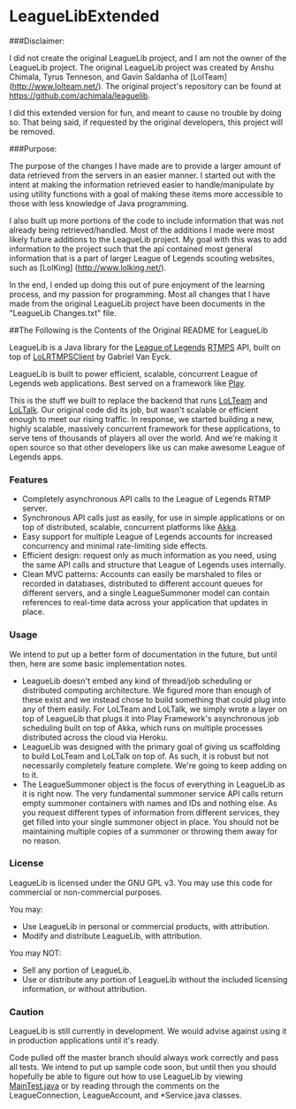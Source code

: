 LeagueLibExtended
=================

###Disclaimer:

I did not create the original LeagueLib project, and I am not the owner of the LeagueLib project. The original LeagueLib project was created by Anshu Chimala, Tyrus Tenneson, and Gavin Saldanha of [LolTeam] (http://www.lolteam.net/). The original project's repository can be found at https://github.com/achimala/leaguelib.

I did this extended version for fun, and meant to cause no trouble by doing so. That being said, if requested by the original developers, this project will be removed.



###Purpose:

The purpose of the changes I have made are to provide a larger amount of data retrieved from the servers in an easier manner. I started out with the intent at making the information retrieved easier to handle/manipulate by using utility functions with a goal of making these items more accessible to those with less knowledge of Java programming. 

I also built up more portions of the code to include information that was not already being retrieved/handled. Most of the additions I made were most likely future additions to the LeagueLib project. My goal with this was to add information to the project such that the api contained most general information that is a part of larger League of Legends scouting websites, such as [LolKing] (http://www.lolking.net/).

In the end, I ended up doing this out of pure enjoyment of the learning process, and my passion for programming. Most all changes that I have made from the original LeagueLib project have been documents in the "LeagueLib Changes.txt" file.


##The Following is the Contents of the Original README for LeagueLib

LeagueLib is a Java library for the [League of Legends](http://www.leagueoflegends.com) [RTMPS](http://en.wikipedia.org/wiki/Real_Time_Messaging_Protocol) API, built on top of [LoLRTMPSClient](http://code.google.com/p/lolrtmpsclient) by Gabriel Van Eyck.

LeagueLib is built to power efficient, scalable, concurrent League of Legends web applications. Best served on a framework like [Play](http://www.playframework.com/).

This is the stuff we built to replace the backend that runs [LoLTeam](http://www.lolteam.net) and [LoLTalk](http://loltalk.achimala.com). Our original code did its job, but wasn't scalable or efficient enough to meet our rising traffic. In response, we started building a new, highly scalable, massively concurrent framework for these applications, to serve tens of thousands of players all over the world. And we're making it open source so that other developers like us can make awesome League of Legends apps.

### Features
* Completely asynchronous API calls to the League of Legends RTMP server.
* Synchronous API calls just as easily, for use in simple applications or on top of distributed, scalable, concurrent platforms like [Akka](http://www.akka.io).
* Easy support for multiple League of Legends accounts for increased concurrency and minimal rate-limiting side effects.
* Efficient design: request only as much information as you need, using the same API calls and structure that League of Legends uses internally.
* Clean MVC patterns: Accounts can easily be marshaled to files or recorded in databases, distributed to different account queues for different servers, and a single LeagueSummoner model can contain references to real-time data across your application that updates in place.

### Usage

We intend to put up a better form of documentation in the future, but until then, here are some basic implementation notes.
* LeagueLib doesn't embed any kind of thread/job scheduling or distributed computing architecture. We figured more than enough of these exist and we instead chose to build something that could plug into any of them easily. For LoLTeam and LoLTalk, we simply wrote a layer on top of LeagueLib that plugs it into Play Framework's asynchronous job scheduling built on top of Akka, which runs on multiple processes distributed across the cloud via Heroku.
* LeagueLib was designed with the primary goal of giving us scaffolding to build LoLTeam and LoLTalk on top of. As such, it is robust but not necessarily completely feature complete. We're going to keep adding on to it.
* The LeagueSummoner object is the focus of everything in LeagueLib as it is right now. The very fundamental summoner service API calls return empty summoner containers with names and IDs and nothing else. As you request different types of information from different services, they get filled into your single summoner object in place. You should not be maintaining multiple copies of a summoner or throwing them away for no reason.

### License
LeagueLib is licensed under the GNU GPL v3. You may use this code for commercial or non-commercial purposes.

You may:
* Use LeagueLib in personal or commercial products, with attribution.
* Modify and distribute LeagueLib, with attribution.

You may NOT:
* Sell any portion of LeagueLib.
* Use or distribute any portion of LeagueLib without the included licensing information, or without attribution.

### Caution
LeagueLib is still currently in development. We would advise against using it in production applications until it's ready.

Code pulled off the master branch should always work correctly and pass all tests. We intend to put up sample code soon, but until then you should hopefully be able to figure out how to use LeagueLib by viewing [MainTest.java](https://github.com/achimala/leaguelib/blob/master/src/com/achimala/leaguelib/tests/MainTest.java) or by reading through the comments on the LeagueConnection, LeagueAccount, and *Service.java classes.
